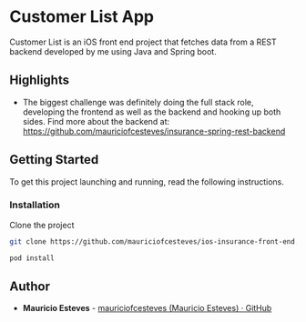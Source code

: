 # Customer List App

Customer List is an iOS front end project that fetches data from a REST backend developed by me using Java and Spring boot.

## Highlights
- The biggest challenge was definitely doing the full stack role, developing the frontend as well as the backend and hooking up both sides.
Find more about the backend at: https://github.com/mauriciofcesteves/insurance-spring-rest-backend

## Getting Started
To get this project launching and running, read the following instructions.

### Installation
Clone the project

```bash
git clone https://github.com/mauriciofcesteves/ios-insurance-front-end.git

pod install
```

## Author
* **Mauricio Esteves** - [mauriciofcesteves (Mauricio Esteves) · GitHub](https://github.com/mauriciofcesteves)
